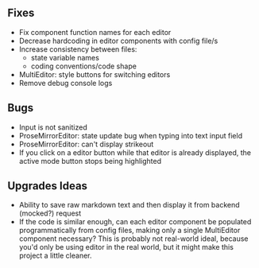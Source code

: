 ## Fixes
- Fix component function names for each editor
- Decrease hardcoding in editor components with config file/s
- Increase consistency between files:
  - state variable names
  - coding conventions/code shape
- MultiEditor: style buttons for switching editors
- Remove debug console logs



## Bugs
- Input is not sanitized
- ProseMirrorEditor: state update bug when typing into text input field
- ProseMirrorEditor: can't display strikeout
- If you click on a editor button while that editor is already displayed, the active mode button stops being highlighted



## Upgrades Ideas
- Ability to save raw markdown text and then display it from backend (mocked?) request
- If the code is similar enough, can each editor component be populated programmatically from config files, making only a single MultiEditor component necessary? This is probably not real-world ideal, because you'd only be using editor in the real world, but it might make this project a little cleaner. 